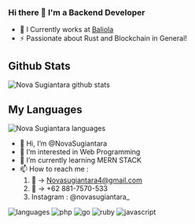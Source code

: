 ### Hi there 👋 I'm a Backend Developer

- 🔭 I Currently works at [Baliola](https://github.com/baliola)
- ⚡ Passionate about Rust and Blockchain in General!


## Github Stats
<img alt="Nova Sugiantara github stats" src="https://github-readme-stats.vercel.app/api?username=NovaSugiantara&show_icons=true&include_all_commits=true&theme=vue&hide_border=true&count_private=true"></img>

## My Languages
<img alt="Nova Sugiantara languages" src="https://github-readme-stats.vercel.app/api/top-langs/?username=NovaSugiantara&layout=compact&theme=vue&hide_border=true&langs_count=8&count_private=true"></img>

- 👋 Hi, I’m @NovaSugiantara
- 👀 I’m interested in Web Programming
- 🌱 I’m currently learning MERN STACK
- 📫 How to reach me :
  1. 📧 -> Novasugiantara4@gmail.com
  2. 📱 -> +62 881-7570-533
  3. Instagram : @novasugiantara_

![languages](https://img.shields.io/static/v1?label=&message=languages:&color=111&style=flat-square)
![php](https://img.shields.io/static/v1?logo=php&label=&message=php&color=36465D&logoColor=AAA&style=flat-square&link=)
![go](https://img.shields.io/static/v1?logo=go&label=&message=golang&color=36465D&logoColor=AAA&style=flat-square)
![ruby](https://img.shields.io/static/v1?logo=ruby&label=&message=ruby&color=36465D&logoColor=AAA&style=flat-square)
![javascript](https://img.shields.io/static/v1?logo=javascript&label=&message=javascript&color=36465D&logoColor=AAA&style=flat-square)

<!---
- 💞️ I’m looking to collaborate on ...
NovaSugiantara/NovaSugiantara is a ✨ special ✨ repository because its `README.md` (this file) appears on your GitHub profile.
You can click the Preview link to take a look at your changes.
--->
